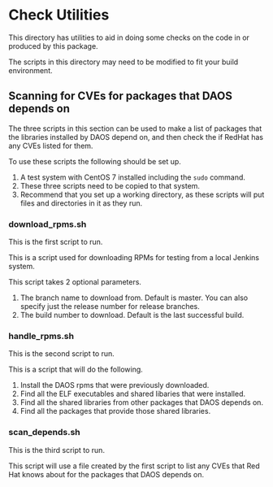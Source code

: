 # Check Utilities

This directory has utilities to aid in doing some checks on the code
in or produced by this package.

The scripts in this directory may need to be modified to fit your build
environment.

## Scanning for CVEs for packages that DAOS depends on

The three scripts in this section can be used to make a list of packages
that the libraries installed by DAOS depend on, and then check the if
RedHat has any CVEs listed for them.

To use these scripts the following should be set up.

1. A test system with CentOS 7 installed including the `sudo` command.
1. These three scripts need to be copied to that system.
1. Recommend that you set up a working directory, as these scripts
   will put files and directories in it as they run.

### download_rpms.sh

This is the first script to run.

This is a script used for downloading RPMs for testing from a local
Jenkins system.

This script takes 2 optional parameters.

1. The branch name to download from.  Default is master.
   You can also specify just the release number for release branches.
1. The build number to download.  Default is the last successful build.

### handle_rpms.sh

This is the second script to run.

This is a script that will do the following.

1. Install the DAOS rpms that were previously downloaded.
1. Find all the ELF executables and shared libaries that were installed.
1. Find all the shared libraries from other packages that DAOS depends on.
1. Find all the packages that provide those shared libraries.

### scan_depends.sh

This is the third script to run.

This script will use a file created by the first script to list any CVEs
that Red Hat knows about for the packages that DAOS depends on.
